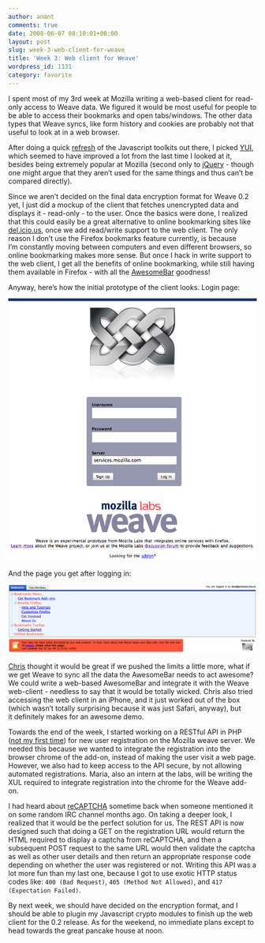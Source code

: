 ```yaml
---
author: anant
comments: true
date: 2008-06-07 08:10:01+00:00
layout: post
slug: week-3-web-client-for-weave
title: 'Week 3: Web client for Weave'
wordpress_id: 1131
category: favorite
---
```


I spent most of my 3rd week at Mozilla writing a web-based client for read-only access to Weave data. We figured it would be most useful for people to be able to access their bookmarks and open tabs/windows. The other data types that Weave syncs, like form history and cookies are probably not that useful to look at in a web browser.

After doing a quick [refresh](/2006/07/01/ajax-toolkit-shootout/) of the Javascript toolkits out there, I picked [YUI](http://replay.waybackmachine.org/20080702220300/http://developer.yahoo.com/yui/), which seemed to have improved a lot from the last time I looked at it, besides being extremely popular at Mozilla (second only to [jQuery](http://replay.waybackmachine.org/20080702220300/http://jquery.com/) - though one might argue that they aren’t used for the same things and thus can’t be compared directly).

Since we aren’t decided on the final data encryption format for Weave 0.2 yet, I just did a mockup of the client that fetches unencrypted data and displays it - read-only - to the user. Once the basics were done, I realized that this could easily be a great alternative to online bookmarking sites like [del.icio.us](http://replay.waybackmachine.org/20080702220300/http://del.icio.us/), once we add read/write support to the web client. The only reason I don’t use the Firefox bookmarks feature currently, is because I’m constantly moving between computers and even different browsers, so online bookmarking makes more sense. But once I hack in write support to the web client, I get all the benefits of online bookmarking, while still having them available in Firefox - with all the [AwesomeBar](http://replay.waybackmachine.org/20080702220300/http://ed.agadak.net/2007/11/smartbar-to-awesomebar) goodness!

Anyway, here’s how the initial prototype of the client looks. Login page:

![Weave's web client login page](/images/2008/weave-client-login.png)

And the page you get after logging in:

![You can view your bookmarks and open tabs/windows](/images/2008/weave-client-inside.png)

[Chris](http://replay.waybackmachine.org/20080702220300/http://cbeard.typepad.com/) thought it would be great if we pushed the limits a little more, what if we get Weave to sync all the data the AwesomeBar needs to act awesome? We could write a web-based AwesomeBar and integrate it with the Weave web-client - needless to say that it would be totally wicked. Chris also tried accessing the web client in an iPhone, and it just worked out of the box (which wasn’t totally surprising because it was just Safari, anyway), but it definitely makes for an awesome demo.

Towards the end of the week, I started working on a RESTful API in PHP ([not my first time](/2006/06/06/building-a-rest-web-service-in-php/)) for new user registration on the Mozilla weave server. We needed this because we wanted to integrate the registration into the browser chrome of the add-on, instead of making the user visit a web page. However, we also had to keep access to the API secure, by not allowing automated registrations. Maria, also an intern at the labs, will be writing the XUL required to integrate registration into the chrome for the Weave add-on.

I had heard about [reCAPTCHA](http://replay.waybackmachine.org/20080702220300/http://recaptcha.net/) sometime back when someone mentioned it on some random IRC channel months ago. On taking a deeper look, I realized that it would be the perfect solution for us. The REST API is now designed such that doing a GET on the registration URL would return the HTML required to display a captcha from reCAPTCHA, and then a subsequent POST request to the same URL would then validate the captcha as well as other user details and then return an appropriate response code depending on whether the user was registered or not. Writing this API was a lot more fun than my last one, because I got to use exotic HTTP status codes like: `400 (Bad Request)`, `405 (Method Not Allowed)`, and `417 (Expectation Failed)`.

By next week, we should have decided on the encryption format, and I should be able to plugin my Javascript crypto modules to finish up the web client for the 0.2 release. As for the weekend, no immediate plans except to head towards the great pancake house at noon.
